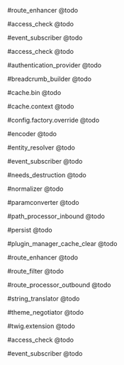 ---
---

#route_enhancer
@todo

#access_check
@todo

#event_subscriber
@todo

#access_check
@todo

#authentication_provider
@todo

#breadcrumb_builder
@todo

#cache.bin
@todo

#cache.context
@todo

#config.factory.override
@todo

#encoder
@todo

#entity_resolver
@todo

#event_subscriber
@todo

#needs_destruction
@todo

#normalizer
@todo

#paramconverter
@todo

#path_processor_inbound
@todo

#persist
@todo

#plugin_manager_cache_clear
@todo

#route_enhancer
@todo

#route_filter
@todo

#route_processor_outbound
@todo

#string_translator
@todo

#theme_negotiator
@todo

#twig.extension
@todo

#access_check
@todo

#event_subscriber
@todo
